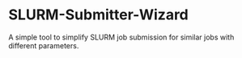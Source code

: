# SLURM-Submitter-Wizard
A simple tool to simplify SLURM job submission for similar jobs with different parameters.

